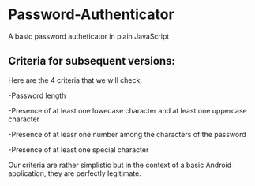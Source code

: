 # Password-Authenticator
A basic password autheticator in plain JavaScript


## Criteria for subsequent versions:

Here are the 4 criteria that we will check:

-Password length

-Presence of at least one lowecase character and at least one uppercase character

-Presence of at leasr one number among the characters of the password

-Presence of at least one special character


Our criteria are rather simplistic but in the context of a basic Android application, they are perfectly legitimate.
